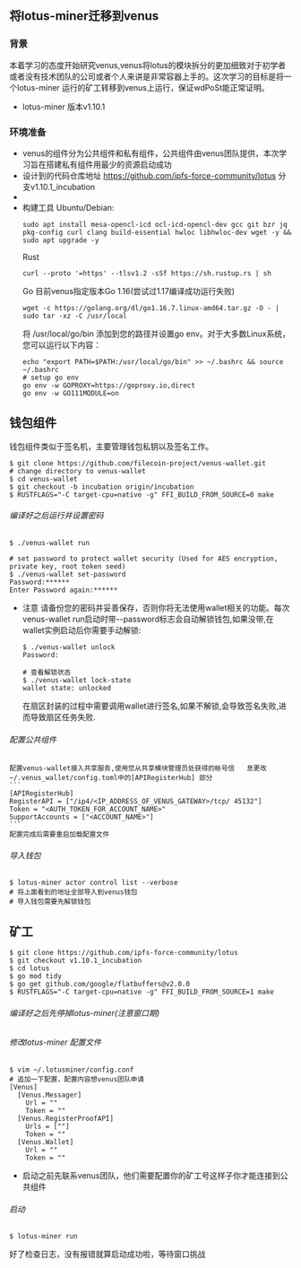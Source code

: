 ## 将lotus-miner迁移到venus
### 背景
  本着学习的态度开始研究venus,venus将lotus的模块拆分的更加细致对于初学者或者没有技术团队的公司或者个人来讲是非常容器上手的。这次学习的目标是将一个lotus-miner 运行的矿工转移到venus上运行，保证wdPoSt能正常证明。
+ lotus-miner 版本v1.10.1

### 环境准备
+ venus的组件分为公共组件和私有组件，公共组件由venus团队提供，本次学习旨在搭建私有组件用最少的资源启动成功
+ 设计到的代码仓库地址 https://github.com/ipfs-force-community/lotus 分支v1.10.1_incubation
+ 
+ 构建工具
  Ubuntu/Debian:
  ```
  sudo apt install mesa-opencl-icd ocl-icd-opencl-dev gcc git bzr jq pkg-config curl clang build-essential hwloc libhwloc-dev wget -y && sudo apt upgrade -y
  ```
  Rust
  ```
  curl --proto '=https' --tlsv1.2 -sSf https://sh.rustup.rs | sh
  ```
  Go 目前venus指定版本Go 1.16(尝试过1.17编译成功运行失败)
  ```
  wget -c https://golang.org/dl/go1.16.7.linux-amd64.tar.gz -O - | sudo tar -xz -C /usr/local
  ```
  将 /usr/local/go/bin 添加到您的路径并设置go env。对于大多数Linux系统，您可以运行以下内容：
  ```
  echo "export PATH=$PATH:/usr/local/go/bin" >> ~/.bashrc && source ~/.bashrc
  # setup go env
  go env -w GOPROXY=https://goproxy.io,direct
  go env -w GO111MODULE=on
  ```

## 钱包组件
  钱包组件类似于签名机，主要管理钱包私钥以及签名工作。
```
$ git clone https://github.com/filecoin-project/venus-wallet.git
# change directory to venus-wallet
$ cd venus-wallet
$ git checkout -b incubation origin/incubation
$ RUSTFLAGS="-C target-cpu=native -g" FFI_BUILD_FROM_SOURCE=0 make
```
###### 编译好之后运行并设置密码
```
$ ./venus-wallet run

# set password to protect wallet security (Used for AES encryption, private key, root token seed)
$ ./venus-wallet set-password
Password:******
Enter Password again:******
```
+ 注意
    请备份您的密码并妥善保存，否则你将无法使用wallet相关的功能。每次venus-wallet run启动时带--password标志会自动解锁钱包,如果没带,在wallet实例启动后你需要手动解锁:
    ```
    $ ./venus-wallet unlock
    Password: 

    # 查看解锁状态
    $ ./venus-wallet lock-state
    wallet state: unlocked
    ```
    在扇区封装的过程中需要调用wallet进行签名,如果不解锁,会导致签名失败,进而导致扇区任务失败.

###### 配置公共组件

    配置venus-wallet接入共享服务,使用您从共享模块管理员处获得的帐号信   息更改 ~/.venus_wallet/config.toml中的[APIRegisterHub] 部分
    ```
    [APIRegisterHub]
    RegisterAPI = ["/ip4/<IP_ADDRESS_OF_VENUS_GATEWAY>/tcp/ 45132"]
    Token = "<AUTH_TOKEN_FOR_ACCOUNT_NAME>"
    SupportAccounts = ["<ACCOUNT_NAME>"]
    ```
    配置完成后需要重启加载配置文件
    
###### 导入钱包
```
$ lotus-miner actor control list --verbose
# 将上面看到的地址全部导入到venus钱包
# 导入钱包需要先解锁钱包
```    

## 矿工

```
$ git clone https://github.com/ipfs-force-community/lotus
$ git checkout v1.10.1_incubation
$ cd lotus
$ go mod tidy
$ go get github.com/google/flatbuffers@v2.0.0
$ RUSTFLAGS="-C target-cpu=native -g" FFI_BUILD_FROM_SOURCE=1 make
```
###### 编译好之后先停掉lotus-miner(注意窗口期)
###### 修改lotus-miner 配置文件
```
$ vim ~/.lotusminer/config.conf
# 追加一下配置，配置内容想venus团队申请
[Venus]
  [Venus.Messager]
    Url = ""
    Token = ""
  [Venus.RegisterProofAPI]
    Urls = [""]
    Token = ""
  [Venus.Wallet]
    Url = ""
    Token = ""
```

+ 启动之前先联系venus团队，他们需要配置你的矿工号这样子你才能连接到公共组件

###### 启动
```
$ lotus-miner run
```
好了检查日志，没有报错就算启动成功啦，等待窗口挑战
